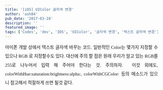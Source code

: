 ```yaml
---
title: '[iOS] UIColor 글자색 변경'
author: 'ash84'
pub_date: '2017-03-28'
description: ''
featured_image: ''
tags: ['Codes', 'dev', 'IOS', 'UIColor', '글자색 변경', '텍스트 글자색 변경']
---
```



<div style="text-align: justify;line-height: 2; "><span style="font-size: 11pt; font-family: 굴림; line-height: 2; ">아이폰 개발 상에서 텍스트 글자색 바꾸는 코드. 일반적인 Color는 몇가지 지정할 수 있으나 RGB 로 지정할수도 있다. 대신에 주의 할 점은 원래 우리가 알고 있는 RGB를 255로 나누어서 입력 해 주어야 한다는 것. 주의하자.  이것 외에도, colorWithHue:saturation:brightness:alpha:, colorWithCGColor: 등의 메소드가 있으니 참고해서 적절하게 쓰면 될것 같다. </span></div><div style="text-align: justify;line-height: 2; "><span style="font-size: 11pt; font-family: 굴림; line-height: 2; ">  
</span></div><script src="https://gist.github.com/3353877.js"></script>




